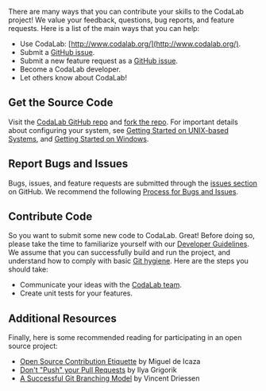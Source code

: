 There are many ways that you can contribute your skills to the CodaLab project! We value your feedback, questions, bug reports, and feature requests. Here is a list of the main ways that you can help:

- Use CodaLab: [http://www.codalab.org/](http://www.codalab.org/).
- Submit a [GitHub issue](https://github.com/codalab/codalab/issues?state=open).
- Submit a new feature request as a [GitHub issue](https://github.com/codalab/codalab/issues?state=open).
- Become a CodaLab developer.
- Let others know about CodaLab!

## Get the Source Code
Visit the [CodaLab GitHub repo](https://github.com/codalab/codalab/) and [fork the repo](https://help.github.com/articles/fork-a-repo). For important details about configuring your system, see [Getting Started on UNIX-based Systems](https://github.com/codalab/codalab/wiki/Dev:-Getting-Started-on-UNIX-based-Systems), and [Getting Started on Windows](https://github.com/codalab/codalab/wiki/Dev:-Getting-Started-on-Windows).

## Report Bugs and Issues
Bugs, issues, and feature requests are submitted through the [issues section](https://github.com/codalab/codalab/issues?state=open) on GitHub. We recommend the following [Process for Bugs and Issues](https://github.com/codalab/codalab/wiki/Dev:-Issue-tracking).

## Contribute Code
So you want to submit some new code to CodaLab. Great! Before doing so, please take the time to familiarize yourself with our [Developer Guidelines](https://github.com/codalab/codalab/wiki/Dev:-Developer-Guidelines). We assume that you can successfully build and run the project, and understand how to comply with basic [Git hygiene](http://blog.ericbmerritt.com/2011/09/21/commit-hygiene-and-git.html). Here are the steps you should take:

- Communicate your ideas with the [CodaLab team](https://github.com/codalab/codalab/network/members).
- Create unit tests for your features.

## Additional Resources
Finally, here is some recommended reading for participating in an open source project:
- [Open Source Contribution Etiquette](http://tirania.org/blog/archive/2010/Dec-31.html) by Miguel de Icaza
- [Don't "Push" your Pull Requests](http://www.igvita.com/2011/12/19/dont-push-your-pull-requests/) by Ilya Grigorik
- [A Successful Git Branching Model](http://nvie.com/posts/a-successful-git-branching-model/) by Vincent Driessen